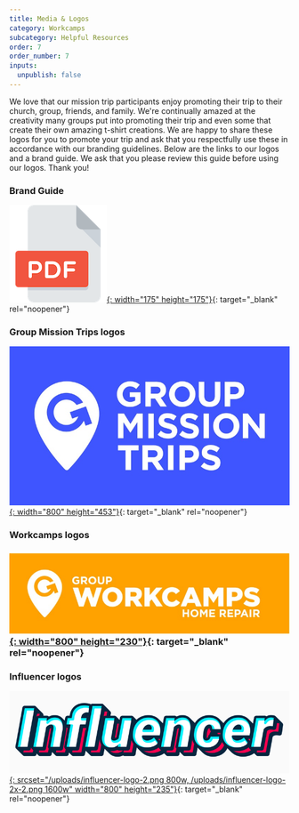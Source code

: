 ```yaml
---
title: Media & Logos
category: Workcamps
subcategory: Helpful Resources
order: 7
order_number: 7
inputs:
  unpublish: false
---
```

We love that our mission trip participants enjoy promoting their trip to their church, group, friends, and family. We're continually amazed at the creativity many groups put into promoting their trip and even some that create their own amazing t-shirt creations. We are happy to share these logos for you to promote your trip and ask that you respectfully use these in accordance with our branding guidelines. Below are the links to our logos and a brand guide. We ask that you please review this guide before using our logos. Thank you!

### Brand Guide

[![](/uploads/pdf-icon-sm.png){: width="175" height="175"}](https://groupcares-my.sharepoint.com/:b:/g/personal/admin_groupcares_org/EfofrMdEQjBAtwj8prKZBSIB-jiOyZjVWtFpSHJCBRWz2g?e=lXSry9){: target="_blank" rel="noopener"}



### Group Mission Trips logos

[![](/uploads/gmt-blue.jpg){: width="800" height="453"}](https://groupcares-my.sharepoint.com/:f:/g/personal/admin_groupcares_org/EjmK1ZeEilFHvKrno0dcdMMBCdVlp1i4y0H-5TaTaeOGXA?e=CpOIYb){: target="_blank" rel="noopener"}



### Workcamps logos

### [![](/uploads/gmt-workcamps-colorbadge.jpg){: width="800" height="230"}](https://groupcares-my.sharepoint.com/:f:/g/personal/admin_groupcares_org/Ev-ZdC78ImNLgZ04ZTRFIr0B0_nsUjAc0HWNLdWii4q_2A){: target="_blank" rel="noopener"}



### Influencer logos

[![](/uploads/influencer-logo-2.png){: srcset="/uploads/influencer-logo-2.png 800w, /uploads/influencer-logo-2x-2.png 1600w" width="800" height="235"}](https://groupcares-my.sharepoint.com/:f:/g/personal/admin_groupcares_org/EnszzcGrGoFKlKm3tUMzxrMB1r4RkvydLHmG9zl5iDY8mg?e=L076cU){: target="_blank" rel="noopener"}